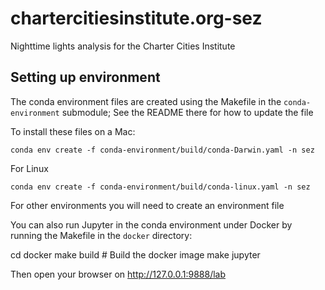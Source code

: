 # chartercitiesinstitute.org-sez

Nighttime lights analysis for the Charter Cities Institute


## Setting up environment

The conda environment files are created using the Makefile in the ``conda-environment``
submodule; See the README there for how to update the file

To install these files on a Mac: 

    conda env create -f conda-environment/build/conda-Darwin.yaml -n sez
    
For Linux

    conda env create -f conda-environment/build/conda-linux.yaml -n sez

For other environments you will need to create an environment file

You can also run Jupyter in the conda environment under Docker by running the Makefile in the 
``docker`` directory: 

   cd docker
   make build # Build the docker image
   make jupyter
   
 Then open your browser on http://127.0.0.1:9888/lab

